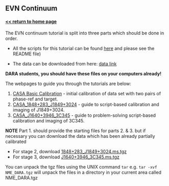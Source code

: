 ## EVN Continuum
#### [<< return to home page](../../index.md)

The EVN continuum tutorial is split into three parts which should be done in order.

* All the scripts for this tutorial can be found [here](http://www.jb.man.ac.uk/~radcliff/DARA/Data_reduction_workshops/EVN_Continuum/NME_DARA.tgz) and please see the README file)

* The data can be downloaded from here: [data link](http://www.jive.nl/fitsfiles?experiment=N14C3_141022)

**DARA students, you should have these files on your computers already!**

The webpages to guide you through the tutorials are below:

  1. [CASA Basic Calibration](part1/part1_initial_cal.md) - initial calibration of data set with two pairs of phase-ref and target.
  2. [CASA_1848+283_J1849+3024](part2/part2_script_cal.md) - guide to script-based calibration and imaging of J1849+3024.
  3. [CASA_J1640+3946_3C345](part3/part3_imaging.md) - guide to problem-solving script-based calibration and imaging of 3C345.

**NOTE** Part 1. should provide the starting files for parts 2. & 3. but if necessary you can download the data which has been already partially calibrated

* For stage 2, download [1848+283_J1849+3024.ms.tgz](http://www.jb.man.ac.uk/~radcliff/DARA/Data_reduction_workshops/EVN_Continuum/1848+283_J1849+3024.ms.tgz)
* For stage 3, download [J1640+3946_3C345.ms.tgz](http://www.jb.man.ac.uk/~radcliff/DARA/Data_reduction_workshops/EVN_Continuum/J1640+3946_3C345.ms.tgz)

You can unpack the tgz files using the UNIX command `tar` e.g. `tar -xvf NME_DARA.tgz` will unpack the files in a directory in your current area called NME_DARA.tgz
